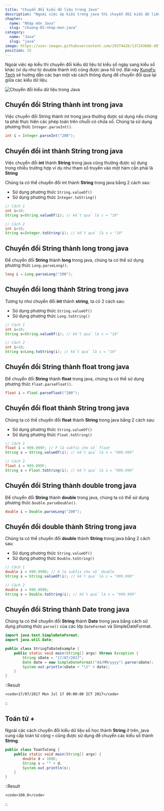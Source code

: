 ```yaml
---
title: "Chuyển đổi kiểu dữ liệu trong Java"
description: "Ngoài việc ép kiểu trong java thì chuyển đối kiểu dữ liệu từ kiểu số ngày sang kiểu số khác như từ int sang string, từ string sang int, từ string sang double, từ double sang string, từ string sang date, từ date sang string cũng được java hỗ trợ "
chapter:
  name: "Nhập môn Java"
  slug: "chuong-02-nhap-mon-java"
category:
  name: "Java"
  slug: "java"
image: https://user-images.githubusercontent.com/29374426/137243686-d91b1294-cb1f-4cc4-9e36-130d13a48352.png
position: 15
---
```


Ngoài việc ép kiểu thì chuyển đối kiểu dữ liệu từ kiểu số ngày sang kiểu số khác (ví dụ như từ double thành int) cũng được java hỗ trợ. Bài này [KungFu Tech](https://kungfutech.edu.vn/) sẽ hướng dẫn các bạn một vài cách thông dụng để chuyển đổi qua lại giữa các kiểu dữ liệu.

![Chuyển đổi kiểu dữ liệu trong Java](https://user-images.githubusercontent.com/29374426/137243686-d91b1294-cb1f-4cc4-9e36-130d13a48352.png)

## Chuyển đổi String thành int trong java

Việc chuyển đổi String thành int trong java thường được sử dụng nếu chúng ta phải thực hiện các phép toán trên chuỗi có chứa số. Chúng ta sử dụng phương thức `Integer.parseInt()`.

```java
int i = Integer.parseInt("200");
```

## Chuyển đổi int thành String trong java

Việc chuyển đổi **int** thành **String** trong java cũng thường được sử dụng trong nhiều trường hợp ví dụ như tham số truyền vào một hàm cần phải là **String**

Chúng ta có thể chuyển đổi int thành **String** trong java bằng 2 cách sau:

- Sử dụng phương thức `String.valueOf()`
- Sử dụng phương thức `Integer.toString()`

```java
// Cách 1
int i=10;
String s=String.valueOf(i); // kết quả là s = "10"

// Cách 2
int i=10;
String s=Integer.toString(i); // kết quả là s = "10"
```

## Chuyển đổi String thành long trong java

Để chuyển đổi **String** thành **long** trong java, chúng ta có thể sử dụng phương thức `Long.parseLong()`.

```java
long i = Long.parseLong("200");
```

## Chuyển đổi long thành String trong java

Tương tự như chuyển đổi **int** thành **string**, ta có 2 cách sau:

- Sử dụng phương thức `String.valueOf()`
- Sử dụng phương thức `Long.toString()`

```java
// Cách 1
int i=10;
String s=String.valueOf(i); // kết quả là s = "10"

// Cách 2
int i=10;
String s=Long.toString(i); // kết quả là s = "10"
```

## Chuyển đổi String thành float trong java

Để chuyển đổi **String** thành **float** trong java, chúng ta có thể sử dụng phương thức `Float.parseFloat()`.

```java
float i = Float.parseFloat("200");
```

## Chuyển đổi float thành String trong java

Chúng ta có thể chuyển đổi **float** thành **String** trong java bằng 2 cách sau:

- Sử dụng phương thức `String.valueOf()`
- Sử dụng phương thức `Float.toString()`

```java
// Cách 1
float i = 999.999F; // F là subfix cho số float
String s = String.valueOf(i); // kết quả là s = "999.999"

// Cách 2
float i = 999.999F;
String s = Float.toString(i); // kết quả là s = "999.999"
```

## Chuyển đổi String thành double trong java

Để chuyển đổi **String** thành **double** trong java, chúng ta có thể sử dụng phương thức `Double.parseDouble()`.

```java
double i = Double.parseLong("200");
```

## Chuyển đổi double thành String trong java

Chúng ta có thể chuyển đổi **double** thành **String** trong java bằng 2 cách sau:

- Sử dụng phương thức `String.valueOf()`
- Sử dụng phương thức `Double.toString()`

```java
// Cách 1
double i = 999.999D; // D là subfix cho số double
String s = String.valueOf(i); // kết quả là s = "999.999"

// Cách 2
double i = 999.999D;
String s = Double.toString(i); // kết quả là s = "999.999"
```

## Chuyển đổi String thành Date trong java

Chúng ta có thể chuyển đổi **String** thành **Date** trong java bằng cách sử dụng phương thức `parse()` của các lớp `DateFormat` và SimpleDateFormat.

```java
import java.text.SimpleDateFormat;
import java.util.Date;

public class StringToDateExample {
    public static void main(String[] args) throws Exception {
        String sDate = "17/07/2017";
        Date date = new SimpleDateFormat("dd/MM/yyyy").parse(sDate);
        System.out.println(sDate + "\t" + date);
    }
}
```

::Result

    <code>17/07/2017 Mon Jul 17 00:00:00 ICT 2017</code>

::

## Toán tử +

Ngoài các cách chuyển đổi kiểu dữ liệu số học thành **String** ở trên, java cung cấp toán tử cộng `+` cũng được sử dụng để chuyển các kiểu số thành **String**.

```java
public class ToanTuCong {
    public static void main(String[] args) {
        double d = 100D;
        String s = "" + d;
        System.out.println(s);
    }
}
```

::Result

    <code>100.0</code>

::
